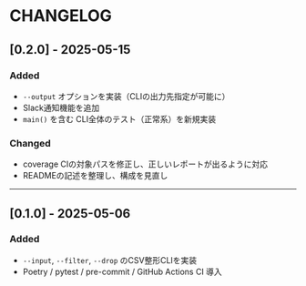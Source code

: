 # CHANGELOG

## [0.2.0] - 2025-05-15
### Added
- `--output` オプションを実装（CLIの出力先指定が可能に）
- Slack通知機能を追加
- `main()` を含む CLI全体のテスト（正常系）を新規実装

### Changed
- coverage CIの対象パスを修正し、正しいレポートが出るように対応
- READMEの記述を整理し、構成を見直し

---

## [0.1.0] - 2025-05-06
### Added
- `--input`, `--filter`, `--drop` のCSV整形CLIを実装
- Poetry / pytest / pre-commit / GitHub Actions CI 導入
